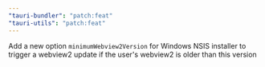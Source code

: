 ```yaml
---
"tauri-bundler": "patch:feat"
"tauri-utils": "patch:feat"
---
```


Add a new option `minimumWebview2Version` for Windows NSIS installer to trigger a webview2 update if the user's webview2 is older than this version
